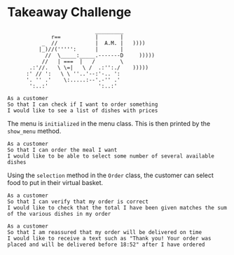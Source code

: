 Takeaway Challenge
==================
```
                            _________
              r==           |       |
           _  //            |  A.M. |   ))))
          |_)//(''''':      |       |
            //  \_____:_____.-------D     )))))
           //   | ===  |   /        \
       .:'//.   \ \=|   \ /  .:'':./    )))))
      :' // ':   \ \ ''..'--:'-.. ':
      '. '' .'    \:.....:--'.-'' .'
       ':..:'                ':..:'

 ```

```
As a customer
So that I can check if I want to order something
I would like to see a list of dishes with prices
```
The menu is ``` initialized ``` in the menu class. This is then printed by the ``` show_menu ``` method.

```
As a customer
So that I can order the meal I want
I would like to be able to select some number of several available dishes
```
Using the ```selection``` method in the ```Order``` class, the customer can select food to put in their virtual basket.

```
As a customer
So that I can verify that my order is correct
I would like to check that the total I have been given matches the sum of the various dishes in my order

As a customer
So that I am reassured that my order will be delivered on time
I would like to receive a text such as "Thank you! Your order was placed and will be delivered before 18:52" after I have ordered
```

